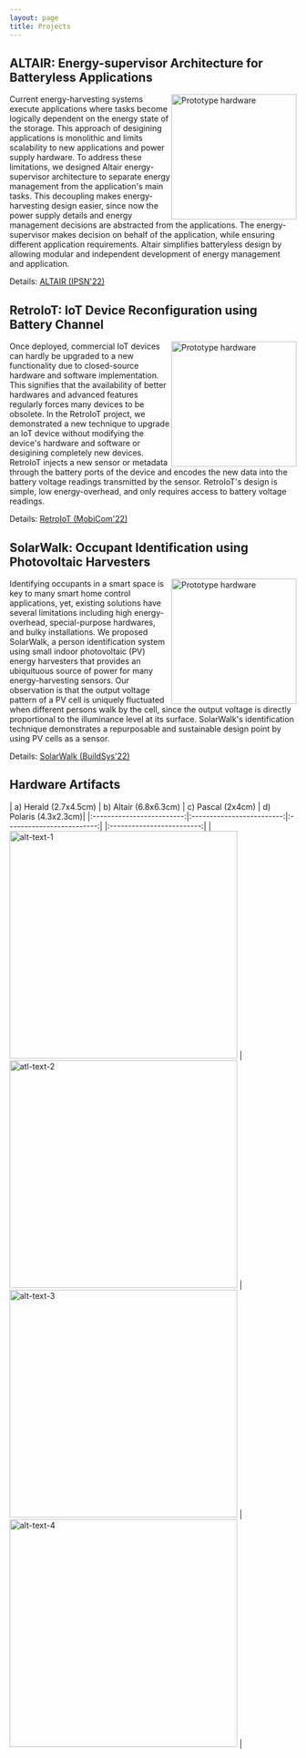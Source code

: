 ```yaml
---
layout: page
title: Projects
---
```


## ALTAIR: Energy-supervisor Architecture for Batteryless Applications


<img src="../assets/img/altair_pcb.png"
     alt="Prototype hardware"
     width="220"
     style="float: right;" />

Current energy-harvesting systems execute applications where tasks become logically dependent on the energy state of the storage. This approach of desigining applications is monolithic and limits scalability to new applications and power supply hardware. To address these limitations, we designed Altair energy-supervisor architecture to separate energy management from the application's main tasks. This decoupling makes energy-harvesting design easier, since now the power supply details and energy management decisions are abstracted from the applications. The energy-supervisor makes decision on behalf of the application, while ensuring different application requirements. Altair simplifies batteryless design by allowing modular and independent development of energy management and application.

Details: [ALTAIR (IPSN'22)]({{'/'|relative_url}}assets/papers/Paper1_saoda21altair.pdf)

## RetroIoT: IoT Device Reconfiguration using Battery Channel


<img src="../assets/img/retroiot.png"
     alt="Prototype hardware"
     width="220"
     style="float: right;" />

Once deployed, commercial IoT devices can hardly be upgraded to a new functionality due to closed-source hardware and software implementation. This signifies that the availability of better hardwares and advanced features regularly forces many devices to be obsolete. In the RetroIoT project, we demonstrated a new technique to upgrade an IoT device without modifying the device's hardware and software or desigining completely new devices. RetroIoT injects a new sensor or metadata through the battery ports of the device and encodes the new data into the battery voltage readings transmitted by the sensor. RetroIoT's design is simple, low energy-overhead, and only requires access to battery voltage readings.

Details: [RetroIoT (MobiCom'22)]({{'/'|relative_url}}assets/papers/Paper2_saoda22retroiot.pdf)

## SolarWalk: Occupant Identification using Photovoltaic Harvesters

<img src="../assets/img/solarwalk.png"
     alt="Prototype hardware"
     width="220"
     style="float: right;" />

Identifying occupants in a smart space is key to many smart home control applications, yet, existing solutions have several limitations including high energy-overhead, special-purpose hardwares, and bulky installations. We proposed SolarWalk, a person identification system using small indoor photovoltaic (PV) energy harvesters that provides an ubiquituous source of power for many energy-harvesting sensors. Our observation is that the output voltage pattern of a PV cell is uniquely fluctuated when different persons walk by the cell, since the output voltage is directly proportional to the illuminance level at its surface. SolarWalk's identification technique demonstrates a repurposable and sustainable design point by using PV cells as a sensor.

Details: [SolarWalk (BuildSys'22)]({{'/'|relative_url}}assets/papers/Paper3_saoda22solarwalk.pdf)

## Hardware Artifacts


<!-- <p align="center">
     <img src="../assets/img/herald_pcb.jpg" width="100"/>
     <img src="../assets/img/altair_pcb.png" width="100"/>
     <img src="../assets/img/pascal.png" width="100" />
     <img src="../assets/img/digital_pcb.png" width="100"/>
</p> -->



| a) Herald (2.7x4.5cm) | b) Altair (6.8x6.3cm) | c) Pascal (2x4cm) | d) Polaris (4.3x2.3cm)|
|:-------------------------:|:-------------------------:|:-------------------------:| |:-------------------------:|
|<img width="400" alt="alt-text-1" src="../assets/img/herald_pcb.jpg"> |  <img width="400" alt="atl-text-2" src="../assets/img/altair_pcb.png"> |<img width="400" alt="alt-text-3" src="../assets/img/pascal.png">  | <img width="400" alt="alt-text-4" src="../assets/img/digital_pcb.png"> |
